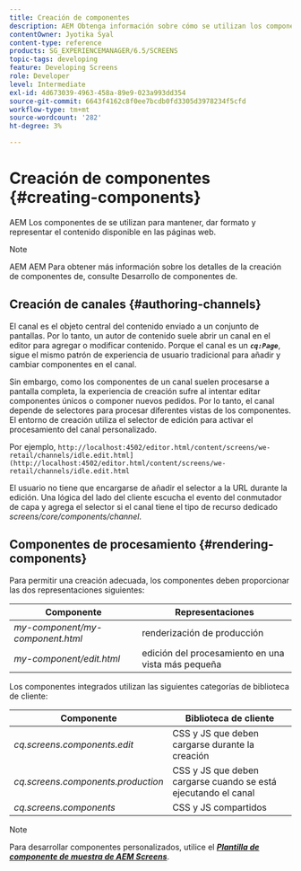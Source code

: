 ```yaml
---
title: Creación de componentes
description: AEM Obtenga información sobre cómo se utilizan los componentes de la para mantener, dar formato y procesar el contenido disponible en las páginas web.
contentOwner: Jyotika Syal
content-type: reference
products: SG_EXPERIENCEMANAGER/6.5/SCREENS
topic-tags: developing
feature: Developing Screens
role: Developer
level: Intermediate
exl-id: 4d673039-4963-458a-89e9-023a993dd354
source-git-commit: 6643f4162c8f0ee7bcdb0fd3305d3978234f5cfd
workflow-type: tm+mt
source-wordcount: '282'
ht-degree: 3%

---
```


# Creación de componentes {#creating-components}

AEM Los componentes de se utilizan para mantener, dar formato y representar el contenido disponible en las páginas web.

>[!NOTE]
>
>AEM AEM Para obtener más información sobre los detalles de la creación de componentes de, consulte Desarrollo de componentes de.

## Creación de canales {#authoring-channels}

El canal es el objeto central del contenido enviado a un conjunto de pantallas. Por lo tanto, un autor de contenido suele abrir un canal en el editor para agregar o modificar contenido. Porque el canal es un ***`cq:Page`***, sigue el mismo patrón de experiencia de usuario tradicional para añadir y cambiar componentes en el canal.

Sin embargo, como los componentes de un canal suelen procesarse a pantalla completa, la experiencia de creación sufre al intentar editar componentes únicos o componer nuevos pedidos. Por lo tanto, el canal depende de selectores para procesar diferentes vistas de los componentes. El entorno de creación utiliza el selector de edición para activar el procesamiento del canal personalizado.

Por ejemplo, `http://localhost:4502/editor.html/content/screens/we-retail/channels/idle.edit.html](http://localhost:4502/editor.html/content/screens/we-retail/channels/idle.edit.html`

El usuario no tiene que encargarse de añadir el selector a la URL durante la edición. Una lógica del lado del cliente escucha el evento del conmutador de capa y agrega el selector si el canal tiene el tipo de recurso dedicado *screens/core/components/channel*.

## Componentes de procesamiento {#rendering-components}

Para permitir una creación adecuada, los componentes deben proporcionar las dos representaciones siguientes:

| **Componente** | **Representaciones** |
|---|---|
| *my-component/my-component.html* | renderización de producción |
| *my-component/edit.html* | edición del procesamiento en una vista más pequeña |

Los componentes integrados utilizan las siguientes categorías de biblioteca de cliente:

| **Componente** | **Biblioteca de cliente** |
|---|---|
| *cq.screens.components.edit* | CSS y JS que deben cargarse durante la creación |
| *cq.screens.components.production* | CSS y JS que deben cargarse cuando se está ejecutando el canal |
| *cq.screens.components* | CSS y JS compartidos |

>[!NOTE]
>
>Para desarrollar componentes personalizados, utilice el ***[Plantilla de componente de muestra de AEM Screens](https://github.com/Adobe-Marketing-Cloud/aem-screens-component-template)***.

